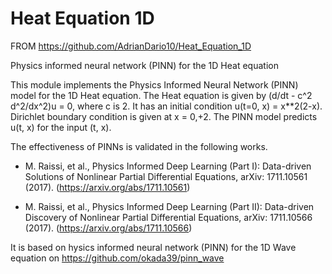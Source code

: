 # Heat Equation 1D

FROM https://github.com/AdrianDario10/Heat_Equation_1D


Physics informed neural network (PINN) for the 1D Heat equation

This module implements the Physics Informed Neural Network (PINN) model for the 1D Heat equation. The Heat equation is given by (d/dt - c^2 d^2/dx^2)u = 0, where c is 2. It has an initial condition u(t=0, x) = x**2(2-x). Dirichlet boundary condition is given at x = 0,+2. The PINN model predicts u(t, x) for the input (t, x).

The effectiveness of PINNs is validated in the following works.

+  M. Raissi, et al., Physics Informed Deep Learning (Part I): Data-driven Solutions of Nonlinear Partial Differential Equations, arXiv: 1711.10561 (2017). (https://arxiv.org/abs/1711.10561)

+  M. Raissi, et al., Physics Informed Deep Learning (Part II): Data-driven Discovery of Nonlinear Partial Differential Equations, arXiv: 1711.10566 (2017). (https://arxiv.org/abs/1711.10566)

It is based on hysics informed neural network (PINN) for the 1D Wave equation on https://github.com/okada39/pinn_wave
